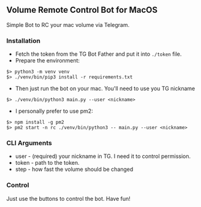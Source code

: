 ## Volume Remote Control Bot for MacOS

Simple Bot to RC your mac volume via Telegram.

### Installation

- Fetch the token from the TG Bot Father and put it into `./token` file.
- Prepare the environment:
```
$> python3 -m venv venv
$> ./venv/bin/pip3 install -r requirements.txt

```
- Then just run the bot on your mac. You'll need to use you TG nickname
```
$> ./venv/bin/python3 main.py --user <nickname>
```
- I personally prefer to use pm2:
```
$> npm install -g pm2
$> pm2 start -n rc ./venv/bin/python3 -- main.py --user <nickname>
```

### CLI Arguments

- user - (required) your nickname in TG. I need it to control permission.
- token - path to the token.
- step - how fast the volume should be changed


### Control

Just use the buttons to control the bot. Have fun!
